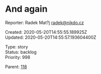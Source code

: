 # And again

Reporter: Radek Mat?j <radek@nikdo.cz>  

Created: 2020-05-20T14:55:55.189925Z  
Updated: 2020-05-20T14:55:57.193604400Z

Type: story  
Status: backlog  
Priority: 998

Parent: [118](118.md "Night tool tip")

